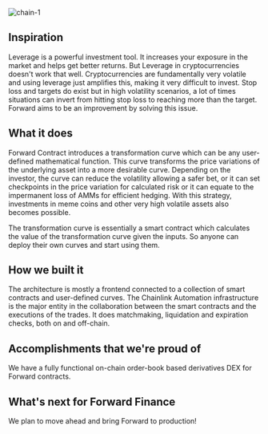 
![chain-1](https://github.com/sudoshreyansh/forward-finance/assets/44190883/588d9956-1d08-4128-afbd-7580ae6fe047)

## Inspiration
Leverage is a powerful investment tool. It increases your exposure in the market and helps get better returns. But Leverage in cryptocurrencies doesn't work that well. Cryptocurrencies are fundamentally very volatile and using leverage just amplifies this, making it very difficult to invest.
Stop loss and targets do exist but in high volatility scenarios, a lot of times situations can invert from hitting stop loss to reaching more than the target.
Forward aims to be an improvement by solving this issue.

## What it does
Forward Contract introduces a transformation curve which can be any user-defined mathematical function. This curve transforms the price variations of the underlying asset into a more desirable curve. Depending on the investor, the curve can reduce the volatility allowing a safer bet, or it can set checkpoints in the price variation for calculated risk or it can equate to the impermanent loss of AMMs for efficient hedging.  With this strategy, investments in meme coins and other very high volatile assets also becomes possible.

The transformation curve is essentially a smart contract which calculates the value of the transformation curve given the inputs. So anyone can deploy their own curves and start using them.


## How we built it
The architecture is mostly a frontend connected to a collection of smart contracts and user-defined curves. The Chainlink Automation infrastructure is the major entity in the collaboration between the smart contracts and the executions of the trades. It does matchmaking, liquidation and expiration checks, both on and off-chain.

## Accomplishments that we're proud of
We have a fully functional on-chain order-book based derivatives DEX for Forward contracts.

## What's next for Forward Finance
We plan to move ahead and bring Forward to production!